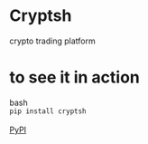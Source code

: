 # Cryptsh
 crypto trading platform
 

# to see it in action
 bash 
<br>
```pip install cryptsh```
<br>
<br>
[PyPI](https://pypi.org/project/cryptsh/)
